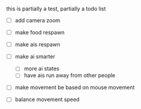 this is partially a test, partially a todo list



- [ ] add camera zoom

- [ ] make food respawn

- [ ] make ais respawn

- [ ] make ai smarter
    - [ ] more ai states
    - [ ] have ais run away from other people

- [ ] make movement be based on mouse movement

- [ ] balance movement speed